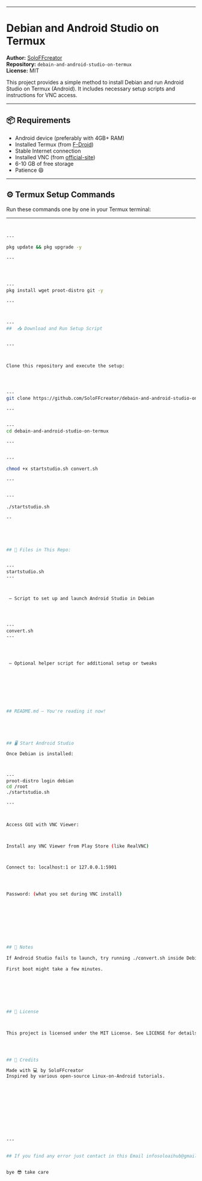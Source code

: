


---

# Debian and Android Studio on Termux

**Author:** [SoloFFcreator](https://github.com/SoloFFcreator)  
**Repository:** `debain-and-android-studio-on-termux`  
**License:** MIT

This project provides a simple method to install Debian and run Android Studio on Termux (Android). It includes necessary setup scripts and instructions for VNC access.

---

## 📦 Requirements

- Android device (preferably with 4GB+ RAM)
- Installed Termux (from [F-Droid](https://f-droid.org/en/packages/com.termux/))
- Stable Internet connection
- Installed VNC (from [official-site](https://www.realvnc.com/en/connect/download/viewer/?lai_vid=OXjNbBn4GhNv&lai_sr=10-14&lai_sl=l/))
- 6-10 GB of free storage
- Patience 😄

---



## ⚙️ Termux Setup Commands






Run these commands one by one in your Termux terminal:




----


```bash


---

pkg update && pkg upgrade -y

---




---
pkg install wget proot-distro git -y

---



---
##  📥 Download and Run Setup Script


---



Clone this repository and execute the setup:




---
git clone https://github.com/SoloFFcreator/debain-and-android-studio-on-termux.git

---


---
cd debain-and-android-studio-on-termux

---


---

chmod +x startstudio.sh convert.sh

---


---

./startstudio.sh

--





## 🧰 Files in This Repo:


---
startstudio.sh
---



 – Script to set up and launch Android Studio in Debian




---
convert.sh
---




 – Optional helper script for additional setup or tweaks








## README.md – You're reading it now!





## 🖥️ Start Android Studio

Once Debian is installed:



---
proot-distro login debian
cd /root
./startstudio.sh

---



Access GUI with VNC Viewer:



Install any VNC Viewer from Play Store (like RealVNC)



Connect to: localhost:1 or 127.0.0.1:5901




Password: (what you set during VNC install)









## 📌 Notes

If Android Studio fails to launch, try running ./convert.sh inside Debian.

First boot might take a few minutes.







## 📄 License



This project is licensed under the MIT License. See LICENSE for details.




## 🙏 Credits

Made with 💻 by SoloFFcreator
Inspired by various open-source Linux-on-Android tutorials.











---


## If you find any error just contact in this Email infosoloaihub@gmail.com


bye 😎 take care 
